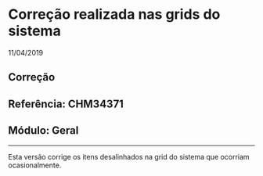 # Correção realizada nas grids do sistema
11/04/2019
## Correção
## Referência: CHM34371
## Módulo: Geral
***

Esta versão corrige os itens desalinhados na grid do sistema que ocorriam ocasionalmente.